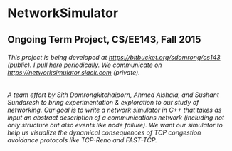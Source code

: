 # NetworkSimulator
## Ongoing Term Project, CS/EE143, Fall 2015
###### This project is being developed at https://bitbucket.org/sdomrong/cs143 (public). I pull here periodically. We communicate on https://networksimulator.slack.com (private).
###### A team effort by Sith Domrongkitchaiporn, Ahmed Alshaia, and Sushant Sundaresh to bring experimentation & exploration to our study of networking. Our goal is to write a network simulator in C++ that takes as input an abstract description of a communications network (including not only structure but also events like node failure). We want our simulator to help us visualize the dynamical consequences of TCP congestion avoidance protocols like TCP-Reno and FAST-TCP.






